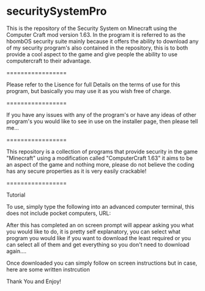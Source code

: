 securitySystemPro
=================

This is the repository of the Security System on Minecraft using the Computer Craft mod version 1.63. In the program it is referred to as the hbombOS security suite mainly because it offers the ability to download any of my security program's also contained in the repository, this is to both provide a cool aspect to the game and give people the ability to use computercraft to their advantage.

=================

Please refer to the Lisence for full Details on the terms of use for this program, but basically you may use it as you wish free of charge.

=================

If you have any issues with any of the program's or have any ideas of other program's you would like to see in use on the installer page, then please tell me...

=================

This repository is a collection of programs that provide security in the game "Minecraft" using a modification called "ComputerCraft 1.63"
it aims to be an aspect of the game and nothing more, please do not believe the coding has any secure properties as it is very easily crackable!

=================

Tutorial

To use, simply type the following into an advanced computer terminal, this does not include pocket computers, URL: <Not Added yet>

After this has completed an on screen prompt will appear asking you what you would like to do, it is pretty self explanatory, you can select what program you would like if you want to download the least required or you can select all of them and get everything so you don't need to download again....

Once downloaded you can simply follow on screen instructions but in case, here are some written instrcution


Thank You and Enjoy!
